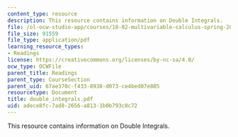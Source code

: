 ```yaml
---
content_type: resource
description: This resource contains information on Double Integrals.
file: /ol-ocw-studio-app/courses/18-02-multivariable-calculus-spring-2006/adece8fc7ad82656a8131b0b793c8c72_double_integrals.pdf
file_size: 91559
file_type: application/pdf
learning_resource_types:
- Readings
license: https://creativecommons.org/licenses/by-nc-sa/4.0/
ocw_type: OCWFile
parent_title: Readings
parent_type: CourseSection
parent_uid: 67ae370c-f433-8938-d073-ce4bed07e885
resourcetype: Document
title: double_integrals.pdf
uid: adece8fc-7ad8-2656-a813-1b0b793c8c72
---
```

This resource contains information on Double Integrals.